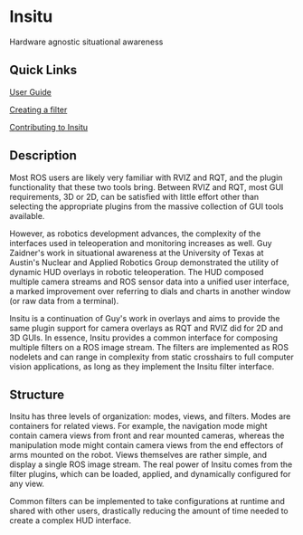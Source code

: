 # Insitu

Hardware agnostic situational awareness

## Quick Links

[User Guide](USER_GUIDE.md)

[Creating a filter](FILTERS.md)

[Contributing to Insitu](CONTRIBUTING.md)

## Description

<!-- TODO add images -->

Most ROS users are likely very familiar with RVIZ and RQT, and the plugin functionality that these two tools bring. Between RVIZ and RQT, most GUI requirements, 3D or 2D, can be satisfied with little effort other than selecting the appropriate plugins from the massive collection of GUI tools available.

However, as robotics development advances, the complexity of the interfaces used in teleoperation and monitoring increases as well. Guy Zaidner's work in situational awareness at the University of Texas at Austin's Nuclear and Applied Robotics Group demonstrated the utility of dynamic HUD overlays in robotic teleoperation. The HUD composed multiple camera streams and ROS sensor data into a unified user interface, a marked improvement over referring to dials and charts in another window (or raw data from a terminal).

Insitu is a continuation of Guy's work in overlays and aims to provide the same plugin support for camera overlays as RQT and RVIZ did for 2D and 3D GUIs. In essence, Insitu provides a common interface for composing multiple filters on a ROS image stream. The filters are implemented as ROS nodelets and can range in complexity from static crosshairs to full computer vision applications, as long as they implement the Insitu filter interface.

## Structure

Insitu has three levels of organization: modes, views, and filters. Modes are containers for related views. For example, the navigation mode might contain camera views from front and rear mounted cameras, whereas the manipulation mode might contain camera views from the end effectors of arms mounted on the robot. Views themselves are rather simple, and display a single ROS image stream. The real power of Insitu comes from the filter plugins, which can be loaded, applied, and dynamically configured for any view.

Common filters can be implemented to take configurations at runtime and shared with other users, drastically reducing the amount of time needed to create a complex HUD interface.
